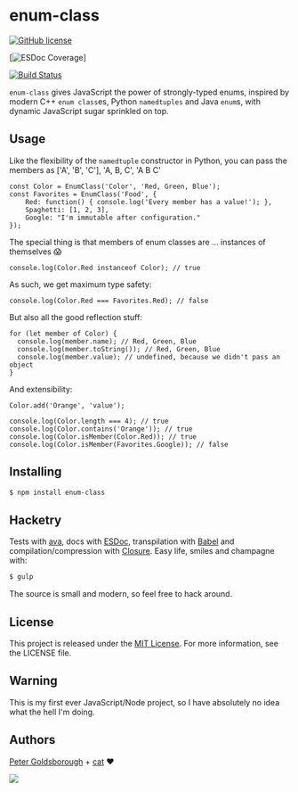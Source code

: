 # enum-class

[![GitHub license](https://img.shields.io/github/license/mashape/apistatus.svg?style=flat-square)](http://goldsborough.mit-license.org)

[![ESDoc Coverage](https://doc.esdoc.org/github.com/goldsborough/enum-class.js/badge.svg)]

[![Build Status](https://travis-ci.org/goldsborough/enum-class.js.svg?branch=master)](https://travis-ci.org/goldsborough/enum-class.js)

`enum-class` gives JavaScript the power of strongly-typed enums, inspired by modern C++ `enum class`es, Python `namedtuples` and Java `enum`s, with dynamic JavaScript sugar sprinkled on top.

## Usage

Like the flexibility of the `namedtuple` constructor in Python, you can pass the members as ['A', 'B', 'C'], 'A, B, C', 'A B C'
```JS
const Color = EnumClass('Color', 'Red, Green, Blue');
const Favorites = EnumClass('Food', {
    Red: function() { console.log('Every member has a value!'); },
    Spaghetti: [1, 2, 3],
    Google: "I'm immutable after configuration."
});
```

The special thing is that members of enum classes are ... instances of themselves :scream:
```JS
console.log(Color.Red instanceof Color); // true
```

As such, we get maximum type safety:
```JS
console.log(Color.Red === Favorites.Red); // false
```

But also all the good reflection stuff:

```JS
for (let member of Color) {
  console.log(member.name); // Red, Green, Blue
  console.log(member.toString()); // Red, Green, Blue
  console.log(member.value); // undefined, because we didn't pass an object
}
```

And extensibility:

```JS
Color.add('Orange', 'value');

console.log(Color.length === 4); // true
console.log(Color.contains('Orange')); // true
console.log(Color.isMember(Color.Red)); // true
console.log(Color.isMember(Favorites.Google)); // false
```

## Installing

```bash
$ npm install enum-class
```

## Hacketry

Tests with [ava](https://github.com/avajs/ava), docs with [ESDoc](https://esdoc.org/), transpilation with [Babel](https://babeljs.io/) and compilation/compression with [Closure](https://developers.google.com/closure/compiler/). Easy life, smiles and champagne with:

```bash
$ gulp
```

The source is small and modern, so feel free to hack around.

## License

This project is released under the [MIT License](http://goldsborough.mit-license.org). For more information, see the LICENSE file.

## Warning

This is my first ever JavaScript/Node project, so I have absolutely no idea what the hell I'm doing.

## Authors

[Peter Goldsborough](http://goldsborough.me) + [cat](https://goo.gl/IpUmJn) :heart:

<a href="https://gratipay.com/~goldsborough/"><img src="http://img.shields.io/gratipay/goldsborough.png?style=flat-square"></a>
